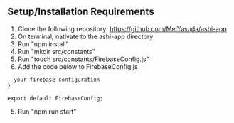 ## Setup/Installation Requirements

1. Clone the following repository: https://github.com/MelYasuda/ashi-app
2. On terminal, nativate to the ashi-app directory
3. Run "npm install"
4. Run "mkdir src/constants"
5. Run "touch src/constants/FirebaseConfig.js"
6. Add the code below to FirebaseConfig.js
```const FirebaseConfig = {
  your firebase configuration
}

export default FirebaseConfig;
```
5. Run "npm run start"

